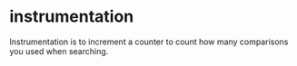 # instrumentation
Instrumentation is to increment a counter to count how many comparisons you used when searching.
